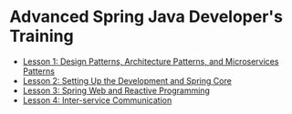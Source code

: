 # Advanced Spring Java Developer's Training

- [Lesson 1: Design Patterns, Architecture Patterns, and Microservices Patterns](./Session%201%20-%20Design%20Patterns%20and%20Microservices%20Pattern/)
- [Lesson 2: Setting Up the Development and Spring Core](./Session%202%20-%20Setting%20Up%20the%20Development%20and%20Spring%20Core/)
- [Lesson 3: Spring Web and Reactive Programming](./Session%203%20-%20Spring%20Web%20and%20Reactive%20Programming/)
- [Lesson 4: Inter-service Communication](./Session%204%20-%20Inter-service%20Communication/)


